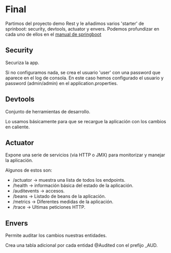 # Final

Partimos del proyecto demo Rest y le añadimos varios 'starter' de sprinboot: security, devtools, actuator y envers.
Podemos profundizar en cada uno de ellos en el [manual de springboot](http://docs.spring.io/spring-boot/docs/1.5.3.RELEASE/reference/htmlsingle/)

## Security

Securiza la app.

Si no configuramos nada, se crea el usuario 'user' con una password que aparece en el log de consola.
En este caso hemos configurado el usuario y password (admin/admin) en el application.properties.

## Devtools

Conjunto de herramientas de desarrollo.

Lo usamos básicamente para que se recargue la aplicación con los cambios en caliente.

## Actuator

Expone una serie de servicios (via HTTP o JMX) para monitorizar y manejar la aplicación.

Algunos de estos son:
* /actuator -> muestra una lista de todos los endpoints.
* /health -> información básica del estado de la aplicación.
* /auditevents -> accesos.
* /beans -> Listado de beans de la aplicación.
* /metrics -> Diferentes medidas de la aplicación.
* /trace -> Ultimas peticiones HTTP.

## Envers

Permite auditar los cambios nuestras entidades.

Crea una tabla adicional por cada entidad @Audited con el prefijo _AUD.
